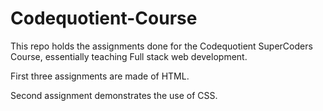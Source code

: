 # Codequotient-Course
This repo holds the assignments done for the Codequotient SuperCoders Course, essentially teaching Full stack web development. 

First three assignments are made of HTML.

Second assignment demonstrates the use of CSS.
